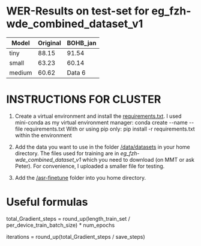 # WER-Results on test-set for eg_fzh-wde_combined_dataset_v1

| Model | Original | BOHB_jan |
|----------|----------|----------|
| tiny    | 88.15    | 91.54   |
| small    | 63.23    | 60.14   |
| medium   | 60.62    | Data 6   |


# INSTRUCTIONS FOR CLUSTER

1. Create a virtual environment and install the [requirements.txt](requirements.txt). 
   I used mini-conda as my virtual environment manager: conda create --name <env> --file requirements.txt
   With or using pip only: pip install -r requirements.txt within the environment


3. Add the data you want to use in the folder [/data/datasets](data/datasets) in your home directory. The files used for training are in *eg_fzh-wde_combined_dataset_v1* which you need to download (on MMT or ask Peter). For convenience, I uploaded a smaller file for testing.


4. Add the [/asr-finetune](asr-finetune) folder into you home directory.

# Useful formulas

total_Gradient_steps = round_up(length_train_set / per_device_train_batch_size) * num_epochs

iterations = round_up(total_Gradient_steps / save_steps)
